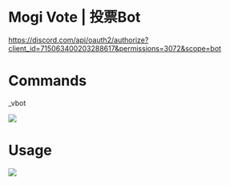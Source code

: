 # Mogi Vote | 投票Bot

https://discord.com/api/oauth2/authorize?client_id=715063400203288617&permissions=3072&scope=bot

# Commands
_vbot

![](https://i.imgur.com/3PizStV.png)

# Usage

![](https://i.imgur.com/0XqRJNU.png)
